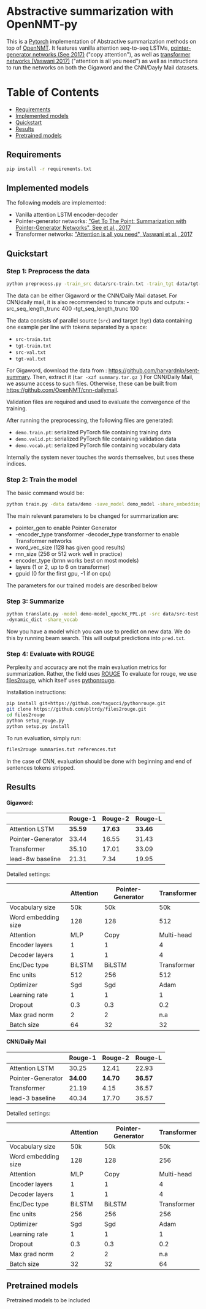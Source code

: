 # Abstractive summarization with OpenNMT-py

This is a [Pytorch](https://github.com/pytorch/pytorch)
implementation of Abstractive summarization methods on top
of [OpenNMT](https://github.com/OpenNMT/OpenNMT). It features vanilla attention seq-to-seq LSTMs,
[pointer-generator networks (See 2017)](https://arxiv.org/abs/1704.04368) ("copy attention"),
as well as [transformer networks  (Vaswani 2017)](https://arxiv.org/pdf/1706.03762.pdf)  ("attention is all you need")
as well as instructions to run the networks on both the Gigaword and the CNN/Dayly Mail datasets.


Table of Contents
=================

  * [Requirements](#requirements)
  * [Implemented models](#implemented-models)
  * [Quickstart](#quickstart)
  * [Results](#results)
  * [Pretrained models](#pretrained-models)

## Requirements

```bash
pip install -r requirements.txt
```

## Implemented models

The following models are implemented:

- Vanilla attention LSTM encoder-decoder
- Pointer-generator networks: ["Get To The Point: Summarization with Pointer-Generator Networks",
  See et al., 2017](http://arxiv.org/abs/1704.04368)
- Transformer networks: ["Attention is all you need", Vaswani et al., 2017](https://arxiv.org/pdf/1706.03762)

## Quickstart

### Step 1: Preprocess the data

```bash
python preprocess.py -train_src data/src-train.txt -train_tgt data/tgt-train.txt -valid_src data/src-val.txt -valid_tgt data/tgt-val.txt -save_data data/demo -share_vocab -dynamic_dict -src_vocab_size 50000
```

The data can be either Gigaword or the CNN/Daily Mail dataset. For CNN/daily mail, it is also recommended to truncate inputs and outputs: -src_seq_length_trunc 400 -tgt_seq_length_trunc 100

The data consists of parallel source (`src`) and target (`tgt`) data containing one example per line with tokens separated by a space:

* `src-train.txt`
* `tgt-train.txt`
* `src-val.txt`
* `tgt-val.txt`

For Gigaword, download the data from : https://github.com/harvardnlp/sent-summary. Then, extract it (```tar -xzf summary.tar.gz ```)
For CNN/Daily Mail, we assume access to such files. Otherwise, these can be built from https://github.com/OpenNMT/cnn-dailymail.

Validation files are required and used to evaluate the convergence of the training.

After running the preprocessing, the following files are generated:

* `demo.train.pt`: serialized PyTorch file containing training data
* `demo.valid.pt`: serialized PyTorch file containing validation data
* `demo.vocab.pt`: serialized PyTorch file containing vocabulary data


Internally the system never touches the words themselves, but uses these indices.

### Step 2: Train the model

The basic command would be:

```bash
python train.py -data data/demo -save_model demo_model -share_embeddings
```

The main relevant parameters to be changed for summarization are:

* pointer\_gen to enable Pointer Generator
* -encoder_type transformer -decoder_type transformer to enable Transformer networks
* word\_vec\_size (128 has given good results)
* rnn\_size (256 or 512 work well in practice)
* encoder\_type (brnn works best on most models)
* layers (1 or 2, up to 6 on transformer)
* gpuid (0 for the first gpu, -1 if on cpu)

The parameters for our trained models are described below

### Step 3: Summarize

```bash
python translate.py -model demo-model_epochX_PPL.pt -src data/src-test.txt -o output_pred.txt -beam_size 10
-dynamic_dict -share_vocab
```

Now you have a model which you can use to predict on new data. We do this by running beam search. This will output predictions into `pred.txt`.

### Step 4: Evaluate with ROUGE

Perplexity and accuracy are not the main evaluation metrics for summarization. Rather, the field uses
[ROUGE](https://en.wikipedia.org/wiki/ROUGE_(metric))
To evaluate for rouge, we use [files2rouge](https://github.com/pltrdy/files2rouge), which itself uses
[pythonrouge](https://github.com/tagucci/pythonrouge).

Installation instructions:

```bash
pip install git+https://github.com/tagucci/pythonrouge.git
git clone https://github.com/pltrdy/files2rouge.git
cd files2rouge
python setup_rouge.py
python setup.py install
```

To run evaluation, simply run:
```bash
files2rouge summaries.txt references.txt
```
In the case of CNN, evaluation should be done with beginning and end of sentences tokens stripped.


## Results

#### Gigaword:
|   | Rouge-1  | Rouge-2   | Rouge-L   |
|---|---|---|---|
| Attention LSTM | **35.59** | **17.63** | **33.46** |
| Pointer-Generator | 33.44  | 16.55  | 31.43 |
| Transformer | 35.10  | 17.01  | 33.09 |
| lead-8w baseline  | 21.31  | 7.34 | 19.95  |

Detailed settings:

|   | Attention | Pointer-Generator | Transformer |
|---|---|---|---|
| Vocabulary size| 50k | 50k | 50k |
| Word embedding size | 128  | 128 | 512 |
| Attention | MLP  | Copy  | Multi-head |
| Encoder layers | 1 | 1 | 4 |
| Decoder layers | 1 | 1 | 4 |
| Enc/Dec type | BiLSTM | BiLSTM | Transformer |
| Enc units | 512 | 256 | 512 |
| Optimizer | Sgd | Sgd | Adam |
| Learning rate | 1 | 1 | 1 |
| Dropout | 0.3 | 0.3 | 0.2 |
| Max grad norm | 2 | 2 | n.a |
| Batch size | 64 | 32 | 32 |

#### CNN/Daily Mail

|   | Rouge-1  | Rouge-2   | Rouge-L   |
|---|---|---|---|
| Attention LSTM | 30.25 | 12.41 | 22.93 |
| Pointer-Generator | **34.00**  | **14.70**  | **36.57** |
| Transformer | 21.19  | 4.15  | 36.57 |
| lead-3 baseline  | 40.34 | 17.70 | 36.57  |

Detailed settings:

|   | Attention | Pointer-Generator | Transformer |
|---|---|---|---|
| Vocabulary size| 50k | 50k | 50k |
| Word embedding size | 128  | 128 | 256 |
| Attention | MLP  | Copy  | Multi-head |
| Encoder layers | 1 | 1 | 4 |
| Decoder layers | 1 | 1 | 4 |
| Enc/Dec type | BiLSTM | BiLSTM | Transformer |
| Enc units | 256 | 256 | 256 |
| Optimizer | Sgd | Sgd | Adam |
| Learning rate | 1 | 1 | 1 |
| Dropout | 0.3 | 0.3 | 0.2 |
| Max grad norm | 2 | 2 | n.a |
| Batch size | 32 | 32 | 64 |



## Pretrained models

Pretrained models to be included
